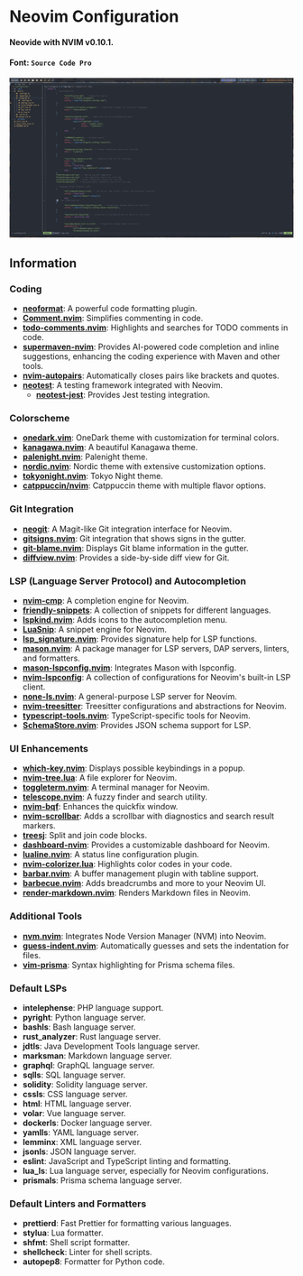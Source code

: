 # Neovim Configuration

#### **Neovide** with **NVIM v0.10.1**.

#### Font: `Source Code Pro`

![Neovim Setup](/screens/screenshot.png)

## Information

### Coding

- **[neoformat](https://github.com/sbdchd/neoformat)**: A powerful code formatting plugin.
- **[Comment.nvim](https://github.com/numToStr/Comment.nvim)**: Simplifies commenting in code.
- **[todo-comments.nvim](https://github.com/folke/todo-comments.nvim)**: Highlights and searches for TODO comments in code.
- **[supermaven-nvim](https://github.com/supermaven-inc/supermaven-nvim)**: Provides AI-powered code completion and inline suggestions, enhancing the coding experience with Maven and other tools.
- **[nvim-autopairs](https://github.com/windwp/nvim-autopairs)**: Automatically closes pairs like brackets and quotes.
- **[neotest](https://github.com/nvim-neotest/neotest)**: A testing framework integrated with Neovim.
  - **[neotest-jest](https://github.com/nvim-neotest/neotest-jest)**: Provides Jest testing integration.

### Colorscheme

- **[onedark.vim](https://github.com/joshdick/onedark.vim)**: OneDark theme with customization for terminal colors.
- **[kanagawa.nvim](https://github.com/rebelot/kanagawa.nvim)**: A beautiful Kanagawa theme.
- **[palenight.nvim](https://github.com/alexmozaidze/palenight.nvim)**: Palenight theme.
- **[nordic.nvim](https://github.com/AlexvZyl/nordic.nvim)**: Nordic theme with extensive customization options.
- **[tokyonight.nvim](https://github.com/folke/tokyonight.nvim)**: Tokyo Night theme.
- **[catppuccin/nvim](https://github.com/catppuccin/nvim)**: Catppuccin theme with multiple flavor options.

### Git Integration

- **[neogit](https://github.com/NeogitOrg/neogit)**: A Magit-like Git integration interface for Neovim.
- **[gitsigns.nvim](https://github.com/lewis6991/gitsigns.nvim)**: Git integration that shows signs in the gutter.
- **[git-blame.nvim](https://github.com/f-person/git-blame.nvim)**: Displays Git blame information in the gutter.
- **[diffview.nvim](https://github.com/sindrets/diffview.nvim)**: Provides a side-by-side diff view for Git.

### LSP (Language Server Protocol) and Autocompletion

- **[nvim-cmp](https://github.com/hrsh7th/nvim-cmp)**: A completion engine for Neovim.
- **[friendly-snippets](https://github.com/rafamadriz/friendly-snippets)**: A collection of snippets for different languages.
- **[lspkind.nvim](https://github.com/onsails/lspkind.nvim)**: Adds icons to the autocompletion menu.
- **[LuaSnip](https://github.com/L3MON4D3/LuaSnip)**: A snippet engine for Neovim.
- **[lsp_signature.nvim](https://github.com/ray-x/lsp_signature.nvim)**: Provides signature help for LSP functions.
- **[mason.nvim](https://github.com/williamboman/mason.nvim)**: A package manager for LSP servers, DAP servers, linters, and formatters.
- **[mason-lspconfig.nvim](https://github.com/williamboman/mason-lspconfig.nvim)**: Integrates Mason with lspconfig.
- **[nvim-lspconfig](https://github.com/neovim/nvim-lspconfig)**: A collection of configurations for Neovim's built-in LSP client.
- **[none-ls.nvim](https://github.com/nvimtools/none-ls.nvim)**: A general-purpose LSP server for Neovim.
- **[nvim-treesitter](https://github.com/nvim-treesitter/nvim-treesitter)**: Treesitter configurations and abstractions for Neovim.
- **[typescript-tools.nvim](https://github.com/pmizio/typescript-tools.nvim)**: TypeScript-specific tools for Neovim.
- **[SchemaStore.nvim](https://github.com/b0o/SchemaStore.nvim)**: Provides JSON schema support for LSP.

### UI Enhancements

- **[which-key.nvim](https://github.com/folke/which-key.nvim)**: Displays possible keybindings in a popup.
- **[nvim-tree.lua](https://github.com/nvim-tree/nvim-tree.lua)**: A file explorer for Neovim.
- **[toggleterm.nvim](https://github.com/akinsho/toggleterm.nvim)**: A terminal manager for Neovim.
- **[telescope.nvim](https://github.com/nvim-telescope/telescope.nvim)**: A fuzzy finder and search utility.
- **[nvim-bqf](https://github.com/kevinhwang91/nvim-bqf)**: Enhances the quickfix window.
- **[nvim-scrollbar](https://github.com/petertriho/nvim-scrollbar)**: Adds a scrollbar with diagnostics and search result markers.
- **[treesj](https://github.com/Wansmer/treesj)**: Split and join code blocks.
- **[dashboard-nvim](https://github.com/nvimdev/dashboard-nvim)**: Provides a customizable dashboard for Neovim.
- **[lualine.nvim](https://github.com/nvim-lualine/lualine.nvim)**: A status line configuration plugin.
- **[nvim-colorizer.lua](https://github.com/norcalli/nvim-colorizer.lua)**: Highlights color codes in your code.
- **[barbar.nvim](https://github.com/romgrk/barbar.nvim)**: A buffer management plugin with tabline support.
- **[barbecue.nvim](https://github.com/utilyre/barbecue.nvim)**: Adds breadcrumbs and more to your Neovim UI.
- **[render-markdown.nvim](https://github.com/MeanderingProgrammer/render-markdown.nvim)**: Renders Markdown files in Neovim.
### Additional Tools

- **[nvm.nvim](https://github.com/pipoprods/nvm.nvim)**: Integrates Node Version Manager (NVM) into Neovim.
- **[guess-indent.nvim](https://github.com/nmac427/guess-indent.nvim)**: Automatically guesses and sets the indentation for files.
- **[vim-prisma](https://github.com/prisma/vim-prisma)**: Syntax highlighting for Prisma schema files.

### Default LSPs

- **intelephense**: PHP language support.
- **pyright**: Python language server.
- **bashls**: Bash language server.
- **rust_analyzer**: Rust language server.
- **jdtls**: Java Development Tools language server.
- **marksman**: Markdown language server.
- **graphql**: GraphQL language server.
- **sqlls**: SQL language server.
- **solidity**: Solidity language server.
- **cssls**: CSS language server.
- **html**: HTML language server.
- **volar**: Vue language server.
- **dockerls**: Docker language server.
- **yamlls**: YAML language server.
- **lemminx**: XML language server.
- **jsonls**: JSON language server.
- **eslint**: JavaScript and TypeScript linting and formatting.
- **lua_ls**: Lua language server, especially for Neovim configurations.
- **prismals**: Prisma schema language server.

### Default Linters and Formatters

- **prettierd**: Fast Prettier for formatting various languages.
- **stylua**: Lua formatter.
- **shfmt**: Shell script formatter.
- **shellcheck**: Linter for shell scripts.
- **autopep8**: Formatter for Python code.
